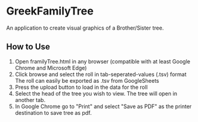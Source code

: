 # GreekFamilyTree
An application to create visual graphics of a Brother/Sister tree.

## How to Use

1. Open framilyTree.html in any browser (compatible with at least Google Chrome and Microsoft Edge)
2. Click browse and select the roll in tab-seperated-values (.tsv) format
	The roll can easily be exported as .tsv from GoogleSheets
3. Press the upload button to load in the data for the roll
4. Select the head of the tree you wish to view.  The tree will open in another tab.
5. In Google Chrome go to "Print" and select "Save as PDF" as the printer destination to save tree as pdf.
